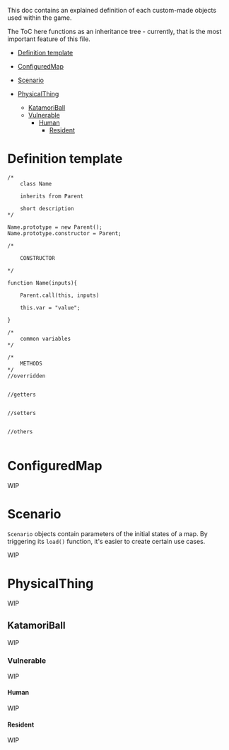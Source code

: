 This doc contains an explained definition of each custom-made objects used within the game.

The ToC here functions as an inheritance tree - currently, that is the most important feature of this file.

* [Definition template](#definition-template)

* [ConfiguredMap](#configuredmap)
* [Scenario](#scenario)

* [PhysicalThing](#physicalthing)
    * [KatamoriBall](#katamoriball)
    * [Vulnerable](#vulnerable)
        * [Human](#human)
            * [Resident](#resident)

# Definition template

```
/*
    class Name

    inherits from Parent

    short description
*/

Name.prototype = new Parent();
Name.prototype.constructor = Parent;

/*

    CONSTRUCTOR

*/

function Name(inputs){

    Parent.call(this, inputs)

    this.var = "value";

}

/*
    common variables
*/

/*
    METHODS
*/
//overridden


//getters


//setters


//others


```

# ConfiguredMap

WIP

# Scenario

`Scenario` objects contain parameters of the initial states of a map. By triggering its `load()` function, it's easier to create certain use cases.

WIP

# PhysicalThing
        
WIP  

## KatamoriBall

WIP

### Vulnerable

WIP

#### Human
        
WIP 

#### Resident
        
WIP        